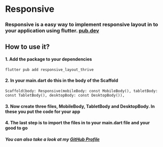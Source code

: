 # Responsive
### Responsive is a easy way to implement responsive layout in to your application using flutter. [pub.dev](https://pub.dev/packages/responsive_layout_thrive)

## How to use it?

#### 1. Add the package to your dependencies
``flutter pub add responsive_layout_thrive``
#### 2. In your main.dart do this in the body of the Scaffold
``Scaffold(body: Responsive(mobileBody: const MobileBody(), tabletBody: const TabletBody(), desktopBody: const DesktopBody()),``

#### 3. Now create three files, MobileBody, TabletBody and DesktopBody. In these you put the code for your app

#### 4. The last step is to import the files in to your main.dart file and your good to go

##### You can also take a look at my [GitHub Profile](https://github.com/ThriveEngineer/)
